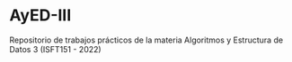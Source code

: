 # AyED-III
Repositorio de trabajos prácticos de la materia Algoritmos y Estructura de Datos 3 (ISFT151 - 2022)
